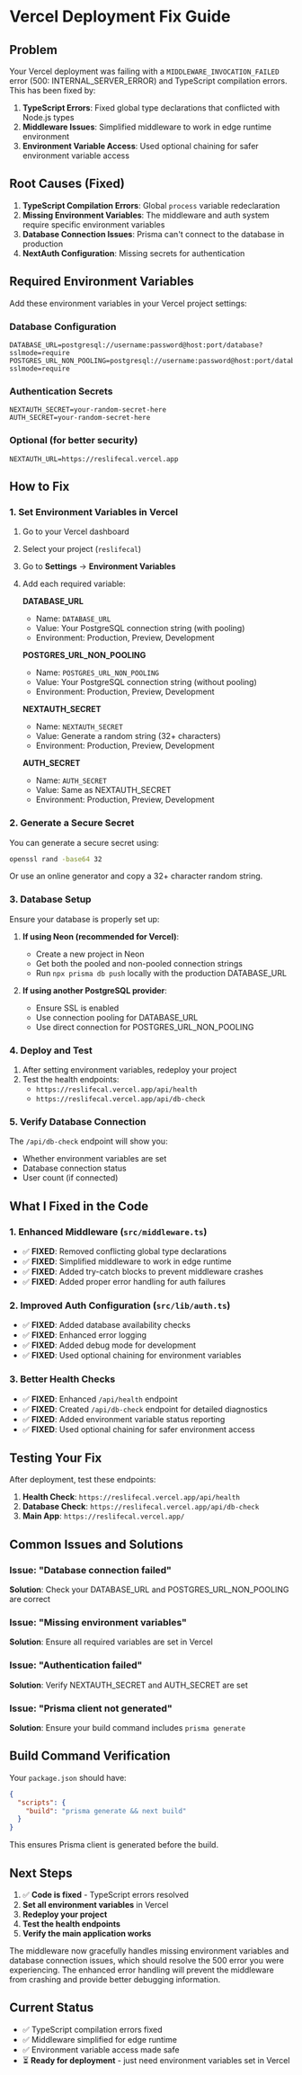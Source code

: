 # Vercel Deployment Fix Guide

## Problem
Your Vercel deployment was failing with a `MIDDLEWARE_INVOCATION_FAILED` error (500: INTERNAL_SERVER_ERROR) and TypeScript compilation errors. This has been fixed by:

1. **TypeScript Errors**: Fixed global type declarations that conflicted with Node.js types
2. **Middleware Issues**: Simplified middleware to work in edge runtime environment
3. **Environment Variable Access**: Used optional chaining for safer environment variable access

## Root Causes (Fixed)
1. **TypeScript Compilation Errors**: Global `process` variable redeclaration
2. **Missing Environment Variables**: The middleware and auth system require specific environment variables
3. **Database Connection Issues**: Prisma can't connect to the database in production
4. **NextAuth Configuration**: Missing secrets for authentication

## Required Environment Variables

Add these environment variables in your Vercel project settings:

### Database Configuration
```
DATABASE_URL=postgresql://username:password@host:port/database?sslmode=require
POSTGRES_URL_NON_POOLING=postgresql://username:password@host:port/database?sslmode=require
```

### Authentication Secrets
```
NEXTAUTH_SECRET=your-random-secret-here
AUTH_SECRET=your-random-secret-here
```

### Optional (for better security)
```
NEXTAUTH_URL=https://reslifecal.vercel.app
```

## How to Fix

### 1. Set Environment Variables in Vercel

1. Go to your Vercel dashboard
2. Select your project (`reslifecal`)
3. Go to **Settings** → **Environment Variables**
4. Add each required variable:

   **DATABASE_URL**
   - Name: `DATABASE_URL`
   - Value: Your PostgreSQL connection string (with pooling)
   - Environment: Production, Preview, Development

   **POSTGRES_URL_NON_POOLING**
   - Name: `POSTGRES_URL_NON_POOLING`
   - Value: Your PostgreSQL connection string (without pooling)
   - Environment: Production, Preview, Development

   **NEXTAUTH_SECRET**
   - Name: `NEXTAUTH_SECRET`
   - Value: Generate a random string (32+ characters)
   - Environment: Production, Preview, Development

   **AUTH_SECRET**
   - Name: `AUTH_SECRET`
   - Value: Same as NEXTAUTH_SECRET
   - Environment: Production, Preview, Development

### 2. Generate a Secure Secret

You can generate a secure secret using:
```bash
openssl rand -base64 32
```

Or use an online generator and copy a 32+ character random string.

### 3. Database Setup

Ensure your database is properly set up:

1. **If using Neon (recommended for Vercel)**:
   - Create a new project in Neon
   - Get both the pooled and non-pooled connection strings
   - Run `npx prisma db push` locally with the production DATABASE_URL

2. **If using another PostgreSQL provider**:
   - Ensure SSL is enabled
   - Use connection pooling for DATABASE_URL
   - Use direct connection for POSTGRES_URL_NON_POOLING

### 4. Deploy and Test

1. After setting environment variables, redeploy your project
2. Test the health endpoints:
   - `https://reslifecal.vercel.app/api/health`
   - `https://reslifecal.vercel.app/api/db-check`

### 5. Verify Database Connection

The `/api/db-check` endpoint will show you:
- Whether environment variables are set
- Database connection status
- User count (if connected)

## What I Fixed in the Code

### 1. Enhanced Middleware (`src/middleware.ts`)
- ✅ **FIXED**: Removed conflicting global type declarations
- ✅ **FIXED**: Simplified middleware to work in edge runtime
- ✅ **FIXED**: Added try-catch blocks to prevent middleware crashes
- ✅ **FIXED**: Added proper error handling for auth failures

### 2. Improved Auth Configuration (`src/lib/auth.ts`)
- ✅ **FIXED**: Added database availability checks
- ✅ **FIXED**: Enhanced error logging
- ✅ **FIXED**: Added debug mode for development
- ✅ **FIXED**: Used optional chaining for environment variables

### 3. Better Health Checks
- ✅ **FIXED**: Enhanced `/api/health` endpoint
- ✅ **FIXED**: Created `/api/db-check` endpoint for detailed diagnostics
- ✅ **FIXED**: Added environment variable status reporting
- ✅ **FIXED**: Used optional chaining for safer environment access

## Testing Your Fix

After deployment, test these endpoints:

1. **Health Check**: `https://reslifecal.vercel.app/api/health`
2. **Database Check**: `https://reslifecal.vercel.app/api/db-check`
3. **Main App**: `https://reslifecal.vercel.app/`

## Common Issues and Solutions

### Issue: "Database connection failed"
**Solution**: Check your DATABASE_URL and POSTGRES_URL_NON_POOLING are correct

### Issue: "Missing environment variables"
**Solution**: Ensure all required variables are set in Vercel

### Issue: "Authentication failed"
**Solution**: Verify NEXTAUTH_SECRET and AUTH_SECRET are set

### Issue: "Prisma client not generated"
**Solution**: Ensure your build command includes `prisma generate`

## Build Command Verification

Your `package.json` should have:
```json
{
  "scripts": {
    "build": "prisma generate && next build"
  }
}
```

This ensures Prisma client is generated before the build.

## Next Steps

1. ✅ **Code is fixed** - TypeScript errors resolved
2. **Set all environment variables** in Vercel
3. **Redeploy your project**
4. **Test the health endpoints**
5. **Verify the main application works**

The middleware now gracefully handles missing environment variables and database connection issues, which should resolve the 500 error you were experiencing. The enhanced error handling will prevent the middleware from crashing and provide better debugging information.

## Current Status

- ✅ TypeScript compilation errors fixed
- ✅ Middleware simplified for edge runtime
- ✅ Environment variable access made safe
- ⏳ **Ready for deployment** - just need environment variables set in Vercel